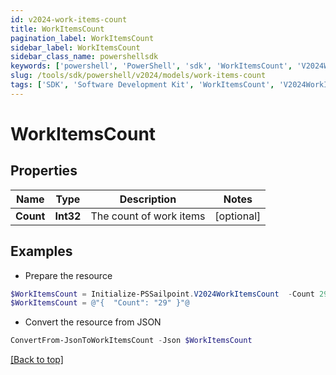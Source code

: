 ```yaml
---
id: v2024-work-items-count
title: WorkItemsCount
pagination_label: WorkItemsCount
sidebar_label: WorkItemsCount
sidebar_class_name: powershellsdk
keywords: ['powershell', 'PowerShell', 'sdk', 'WorkItemsCount', 'V2024WorkItemsCount'] 
slug: /tools/sdk/powershell/v2024/models/work-items-count
tags: ['SDK', 'Software Development Kit', 'WorkItemsCount', 'V2024WorkItemsCount']
---
```



# WorkItemsCount

## Properties

Name | Type | Description | Notes
------------ | ------------- | ------------- | -------------
**Count** | **Int32** | The count of work items | [optional] 

## Examples

- Prepare the resource
```powershell
$WorkItemsCount = Initialize-PSSailpoint.V2024WorkItemsCount  -Count 29
$WorkItemsCount = @"{  "Count": "29" }"@
```

- Convert the resource from JSON
```powershell
ConvertFrom-JsonToWorkItemsCount -Json $WorkItemsCount
```


[[Back to top]](#) 

